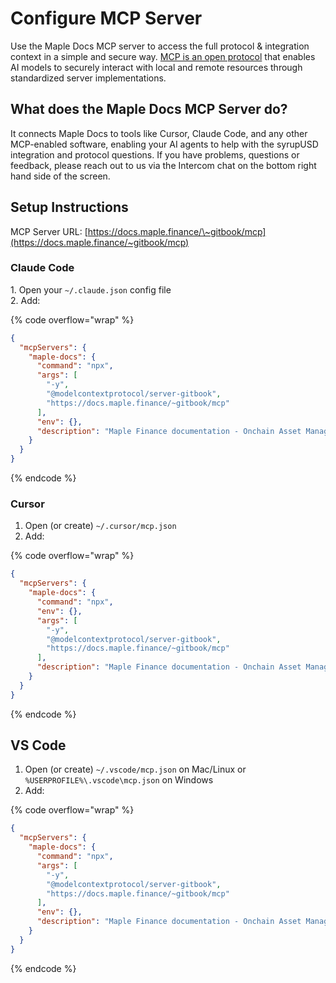 # Configure MCP Server

Use the Maple Docs MCP server to access the full protocol & integration context in a simple and secure way. [MCP is an open protocol](https://modelcontextprotocol.io/specification/2025-03-26) that enables AI models to securely interact with local and remote resources through standardized server implementations.

## What does the Maple Docs MCP Server do?

It connects Maple Docs to tools like Cursor, Claude Code, and any other MCP-enabled software, enabling your AI agents to help with the syrupUSD integration and protocol questions. If you have problems, questions or feedback, please reach out to us via the Intercom chat on the bottom right hand side of the screen.

## Setup Instructions

MCP Server URL: [https://docs.maple.finance/\~gitbook/mcp](https://docs.maple.finance/~gitbook/mcp)

### **Claude Code**

1\. Open your `~/.claude.json` config file\
2\. Add:

{% code overflow="wrap" %}
```json
{
  "mcpServers": {
    "maple-docs": {
      "command": "npx",
      "args": [
        "-y",
        "@modelcontextprotocol/server-gitbook",
        "https://docs.maple.finance/~gitbook/mcp"
      ],
      "env": {},
      "description": "Maple Finance documentation - Onchain Asset Manager docs including syrupUSD integration and API references"
    }
  }
}
```
{% endcode %}

### **Cursor**

1. Open (or create) `~/.cursor/mcp.json`
2. Add:

{% code overflow="wrap" %}
```json
{
  "mcpServers": {
    "maple-docs": {
      "command": "npx",
      "env": {},
      "args": [
        "-y",
        "@modelcontextprotocol/server-gitbook",
        "https://docs.maple.finance/~gitbook/mcp"
      ],
      "description": "Maple Finance documentation - Onchain Asset Manager docs including syrupUSD integration and API references"
    }
  }
}
```
{% endcode %}

## VS Code

1. Open (or create) `~/.vscode/mcp.json` on Mac/Linux or `%USERPROFILE%\.vscode\mcp.json` on Windows
2. Add:

{% code overflow="wrap" %}
```json
{
  "mcpServers": {
    "maple-docs": {
      "command": "npx",
      "args": [
        "-y",
        "@modelcontextprotocol/server-gitbook",
        "https://docs.maple.finance/~gitbook/mcp"
      ],
      "env": {},
      "description": "Maple Finance documentation - Onchain Asset Manager docs including syrupUSD integration and API references"
    }
  }
}
```
{% endcode %}
